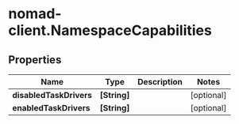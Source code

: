 # nomad-client.NamespaceCapabilities

## Properties

Name | Type | Description | Notes
------------ | ------------- | ------------- | -------------
**disabledTaskDrivers** | **[String]** |  | [optional] 
**enabledTaskDrivers** | **[String]** |  | [optional] 


